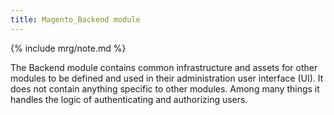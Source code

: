 ```yaml
---
title: Magento_Backend module
---
```


{% include mrg/note.md %}

The Backend module contains common infrastructure and assets for other modules to be defined and used in their administration user interface (UI). It does not contain anything specific to other modules. Among many things it handles the logic of authenticating and authorizing users.
